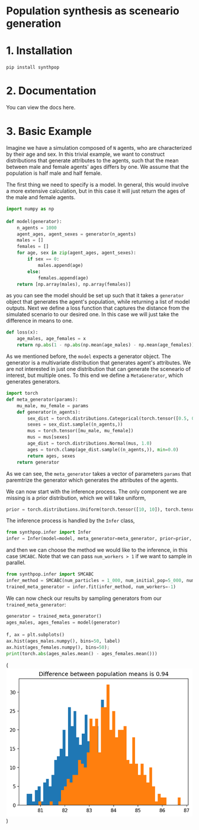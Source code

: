 # Population synthesis as sceneario generation

# 1. Installation

```
pip install synthpop
```

# 2. Documentation

You can view the docs here.

# 3. Basic Example

Imagine we have a simulation composed of `N` agents, who are characterized by their age and sex. In this trivial example, we want to construct distributions that generate attributes to the agents, such that the mean between male and female agents' ages differs by one. We assume that the population is half male and half female.

The first thing we need to specify is a model. In general, this would involve a more extensive calculation, but in this case it will just return the ages of the male and female agents.

```python
import numpy as np

def model(generator):
    n_agents = 1000
    agent_ages, agent_sexes = generator(n_agents)
    males = []
    females = []
    for age, sex in zip(agent_ages, agent_sexes):
        if sex == 0:
            males.append(age)
        else:
            females.append(age)
    return [np.array(males), np.array(females)]
```

as you can see the model should be set up such that it takes a `generator` object that generates the agent's population, while returning a list of model outputs. Next we define a loss function that captures the distance from the simulated scenario to our desired one. In this case we will just take the difference in means to one.

```python
def loss(x):
    age_males, age_females = x
    return np.abs(1 - np.abs(np.mean(age_males) - np.mean(age_females)))
```

As we mentioned before, the `model` expects a generator object. The generator is a multivariate distribution that generates agent's attributes. We are not interested in just one distribution that can generate the sceneario of interest, but multiple ones. To this end we define a `MetaGenerator`, which generates generators.

```python
import torch
def meta_generator(params):
    mu_male, mu_female = params
    def generator(n_agents):
        sex_dist = torch.distributions.Categorical(torch.tensor([0.5, 0.5]))
        sexes = sex_dist.sample((n_agents,))
        mus = torch.tensor([mu_male, mu_female])
        mus = mus[sexes]
        age_dist = torch.distributions.Normal(mus, 1.0)
        ages = torch.clamp(age_dist.sample((n_agents,)), min=0.0)
        return ages, sexes
    return generator
```

As we can see, the `meta_generator` takes a vector of parameters `params` that paremtrize the generator which generates the attributes of the agents.

We can now start with the inference process. The only component we are missing is a prior distribution, which we will take uniform,

```python
prior = torch.distributions.Uniform(torch.tensor([10, 10]), torch.tensor([90., 90]))
```

The inference process is handled by the `Infer` class,

```python
from synthpop.infer import Infer
infer = Infer(model=model, meta_generator=meta_generator, prior=prior, loss=loss)
```

and then we can choose the method we would like to the inference, in this case `SMCABC`. Note that we can pass `num_workers > 1` if we want to sample in parallel.

```python
from synthpop.infer import SMCABC
infer_method = SMCABC(num_particles = 1_000, num_initial_pop=5_000, num_simulations=10_000, epsilon_decay=1.0)
trained_meta_generator = infer.fit(infer_method, num_workers=-1)
```

We can now check our results by sampling generators from our `trained_meta_generator`:

```python
generator = trained_meta_generator()
ages_males, ages_females = model(generator)

f, ax = plt.subplots()
ax.hist(ages_males.numpy(), bins=50, label)
ax.hist(ages_females.numpy(), bins=50);
print(torch.abs(ages_males.mean() - ages_females.mean()))
```

(![Alt text](./docs/_static/age_example.png))